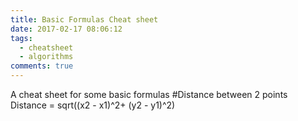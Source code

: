 ```yaml
---
title: Basic Formulas Cheat sheet
date: 2017-02-17 08:06:12
tags:
  - cheatsheet
  - algorithms
comments: true
---
```

A cheat sheet for some basic formulas
#Distance between 2 points
Distance = sqrt((x2 - x1)^2+ (y2 - y1)^2)
